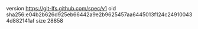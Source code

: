 version https://git-lfs.github.com/spec/v1
oid sha256:e04b2b626d925eb66442a9e2b9625457aa6445013f124c249100434d882141af
size 28858
